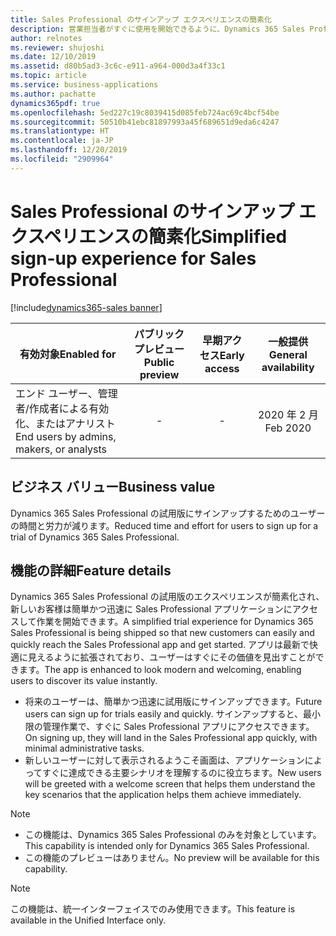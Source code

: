 ```yaml
---
title: Sales Professional のサインアップ エクスペリエンスの簡素化
description: 営業担当者がすぐに使用を開始できるように、Dynamics 365 Sales Professional のの試用版のサインアップ エクスペリエンスが簡素化されます。
author: relnotes
ms.reviewer: shujoshi
ms.date: 12/10/2019
ms.assetid: d80b5ad3-3c6c-e911-a964-000d3a4f33c1
ms.topic: article
ms.service: business-applications
ms.author: pachatte
dynamics365pdf: true
ms.openlocfilehash: 5ed227c19c8039415d085feb724ac69c4bcf54be
ms.sourcegitcommit: 50510b41ebc81897993a45f689651d9eda6c4247
ms.translationtype: HT
ms.contentlocale: ja-JP
ms.lasthandoff: 12/20/2019
ms.locfileid: "2909964"
---
```

# <a name="simplified-sign-up-experience-for-sales-professional"></a><span data-ttu-id="5ae22-103">Sales Professional のサインアップ エクスペリエンスの簡素化</span><span class="sxs-lookup"><span data-stu-id="5ae22-103">Simplified sign-up experience for Sales Professional</span></span>
[!include[dynamics365-sales banner](../includes/dynamics365-sales.md)]

| <span data-ttu-id="5ae22-104">有効対象</span><span class="sxs-lookup"><span data-stu-id="5ae22-104">Enabled for</span></span>    |  <span data-ttu-id="5ae22-105">パブリック プレビュー</span><span class="sxs-lookup"><span data-stu-id="5ae22-105">Public preview</span></span> | <span data-ttu-id="5ae22-106">早期アクセス</span><span class="sxs-lookup"><span data-stu-id="5ae22-106">Early access</span></span> | <span data-ttu-id="5ae22-107">一般提供</span><span class="sxs-lookup"><span data-stu-id="5ae22-107">General availability</span></span> | 
| ---------- | :----------: |:----------: |:----------: |
|<span data-ttu-id="5ae22-108">エンド ユーザー、管理者/作成者による有効化、またはアナリスト</span><span class="sxs-lookup"><span data-stu-id="5ae22-108">End users by admins, makers, or analysts</span></span>|-|-| <span data-ttu-id="5ae22-109">2020 年 2 月</span><span class="sxs-lookup"><span data-stu-id="5ae22-109">Feb 2020</span></span>|


## <a name="business-value"></a><span data-ttu-id="5ae22-110">ビジネス バリュー</span><span class="sxs-lookup"><span data-stu-id="5ae22-110">Business value</span></span>
<!-- bv start -->
<span data-ttu-id="5ae22-111">Dynamics 365 Sales Professional の試用版にサインアップするためのユーザーの時間と労力が減ります。</span><span class="sxs-lookup"><span data-stu-id="5ae22-111">Reduced time and effort for users to sign up for a trial of Dynamics 365 Sales Professional.</span></span>
<!-- bv end -->



## <a name="feature-details"></a><span data-ttu-id="5ae22-112">機能の詳細</span><span class="sxs-lookup"><span data-stu-id="5ae22-112">Feature details</span></span>
<!--feature detail start -->
<span data-ttu-id="5ae22-113">Dynamics 365 Sales Professional の試用版のエクスペリエンスが簡素化され、新しいお客様は簡単かつ迅速に Sales Professional アプリケーションにアクセスして作業を開始できます。</span><span class="sxs-lookup"><span data-stu-id="5ae22-113">A simplified trial experience for Dynamics 365 Sales Professional is being shipped so that new customers can easily and quickly reach the Sales Professional app and get started.</span></span> <span data-ttu-id="5ae22-114">アプリは最新で快適に見えるように拡張されており、ユーザーはすぐにその価値を見出すことができます。</span><span class="sxs-lookup"><span data-stu-id="5ae22-114">The app is enhanced to look modern and welcoming, enabling users to discover its value instantly.</span></span> 

 -  <span data-ttu-id="5ae22-115">将来のユーザーは、簡単かつ迅速に試用版にサインアップできます。</span><span class="sxs-lookup"><span data-stu-id="5ae22-115">Future users can sign up for trials easily and quickly.</span></span> <span data-ttu-id="5ae22-116">サインアップすると、最小限の管理作業で、すぐに Sales Professional アプリにアクセスできます。</span><span class="sxs-lookup"><span data-stu-id="5ae22-116">On signing up, they will land in the Sales Professional app quickly, with minimal administrative tasks.</span></span>   
 -  <span data-ttu-id="5ae22-117">新しいユーザーに対して表示されるようこそ画面は、アプリケーションによってすぐに達成できる主要シナリオを理解するのに役立ちます。</span><span class="sxs-lookup"><span data-stu-id="5ae22-117">New users will be greeted with a welcome screen that helps them understand the key scenarios that the application helps them achieve immediately.</span></span>  

> [!NOTE] 
> - <span data-ttu-id="5ae22-118">この機能は、Dynamics 365 Sales Professional のみを対象としています。</span><span class="sxs-lookup"><span data-stu-id="5ae22-118">This capability is intended only for Dynamics 365 Sales Professional.</span></span> </br>
> - <span data-ttu-id="5ae22-119">この機能のプレビューはありません。</span><span class="sxs-lookup"><span data-stu-id="5ae22-119">No preview will be available for this capability.</span></span>
<!--feature detail end -->


> [!NOTE]
> <span data-ttu-id="5ae22-120">この機能は、統一インターフェイスでのみ使用できます。</span><span class="sxs-lookup"><span data-stu-id="5ae22-120">This feature is available in the Unified Interface only.</span></span>






